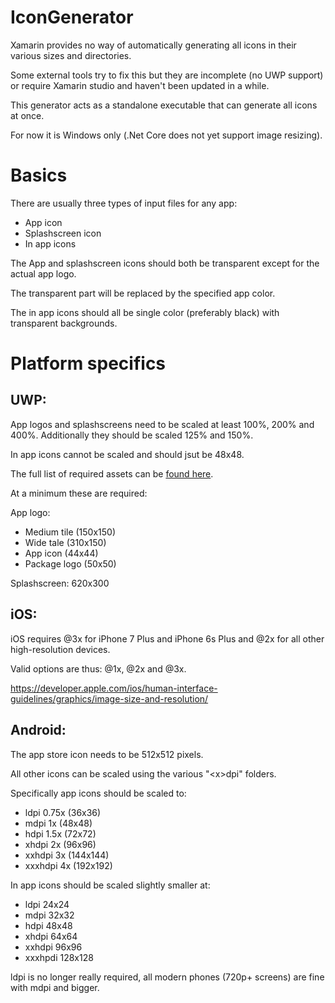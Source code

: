 # IconGenerator

Xamarin provides no way of automatically generating all icons in their various sizes and directories.

Some external tools try to fix this but they are incomplete (no UWP support) or require Xamarin studio and haven't been updated in a while.

This generator acts as a standalone executable that can generate all icons at once.

For now it is Windows only (.Net Core does not yet support image resizing).

# Basics

There are usually three types of input files for any app:

* App icon
* Splashscreen icon
* In app icons

The App and splashscreen icons should both be transparent except for the actual app logo.

The transparent part will be replaced by the specified app color.

The in app icons should all be single color (preferably black) with transparent backgrounds.

# Platform specifics

## UWP:

App logos and splashscreens need to be scaled at least 100%, 200% and 400%. Additionally they should be scaled 125% and 150%.

In app icons cannot be scaled and should jsut be 48x48.

The full list of required assets can be [found here](https://docs.microsoft.com/en-us/windows/uwp/controls-and-patterns/tiles-and-notifications-app-assets).

At a minimum these are required:

App logo:

* Medium tile (150x150)
* Wide tale (310x150)
* App icon (44x44)
* Package logo (50x50)

Splashscreen: 620x300

## iOS:

iOS requires @3x for iPhone 7 Plus and iPhone 6s Plus and @2x for all other high-resolution devices.

Valid options are thus: @1x, @2x and @3x.

https://developer.apple.com/ios/human-interface-guidelines/graphics/image-size-and-resolution/

## Android:

The app store icon needs to be 512x512 pixels.

All other icons can be scaled using the various "\<x>dpi" folders.

Specifically app icons should be scaled to:

* ldpi    0.75x (36x36)
* mdpi    1x (48x48)
* hdpi    1.5x (72x72)
* xhdpi   2x (96x96)
* xxhdpi  3x (144x144)
* xxxhdpi 4x (192x192)

In app icons should be scaled slightly smaller at:

* ldpi 24x24
* mdpi 32x32
* hdpi 48x48
* xhdpi 64x64
* xxhdpi 96x96
* xxxhpdi 128x128

ldpi is no longer really required, all modern phones (720p+ screens) are fine with mdpi and bigger.